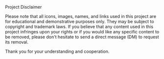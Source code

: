 Project Disclaimer

Please note that all icons, images, names, and links used in this project are for educational and demonstrative purposes only. They may be subject to copyright and trademark laws. If you believe that any content used in this project infringes upon your rights or if you would like any specific content to be removed, please don't hesitate to send a direct message (DM) to request its removal.

Thank you for your understanding and cooperation.
